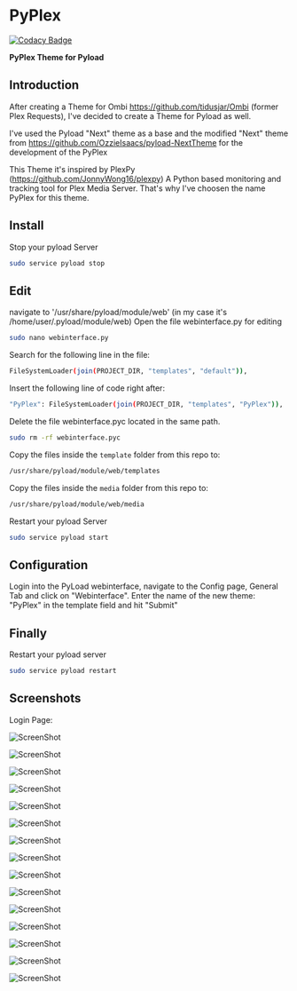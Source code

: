PyPlex
=========

[![Codacy Badge](https://api.codacy.com/project/badge/Grade/b33743975ac9430aae4da10aa107c8a7)](https://www.codacy.com/app/xunil75/PyPlex?utm_source=github.com&utm_medium=referral&utm_content=xunil75/PyPlex&utm_campaign=badger)

**PyPlex Theme for Pyload**

Introduction
----
After creating a Theme for Ombi https://github.com/tidusjar/Ombi (former Plex Requests), I've decided to create a Theme for Pyload as well. 

I've used the Pyload "Next" theme as a base and the modified "Next" theme from https://github.com/OzzieIsaacs/pyload-NextTheme for the development of the PyPlex

This Theme it's inspired by PlexPy (https://github.com/JonnyWong16/plexpy) A Python based monitoring and tracking tool for Plex Media Server. That's why I've choosen the name PyPlex for this theme.

Install
----
Stop your pyload Server

```sh
sudo service pyload stop
```

Edit
----
navigate to '/usr/share/pyload/module/web' (in my case it's /home/user/.pyload/module/web)
Open the file webinterface.py for editing

```sh
sudo nano webinterface.py
```

Search for the following line in the file:

```sh
FileSystemLoader(join(PROJECT_DIR, "templates", "default")),
```

Insert the following line of code right after:

```sh
"PyPlex": FileSystemLoader(join(PROJECT_DIR, "templates", "PyPlex")),
```

Delete the file webinterface.pyc located in the same path.

```sh
sudo rm -rf webinterface.pyc
```
 
Copy the files inside the `template` folder from this repo to:

```sh
/usr/share/pyload/module/web/templates
```

Copy the files inside the `media` folder from this repo to:

```sh
/usr/share/pyload/module/web/media
```

Restart your pyload Server

```sh
sudo service pyload start
```

Configuration
----
Login into the PyLoad webinterface, navigate to the Config page, General Tab and click on "Webinterface". Enter the name of the new theme: "PyPlex" in the template field and hit "Submit"

Finally
----
Restart your pyload server

```sh
sudo service pyload restart
```

Screenshots
----
Login Page:

![ScreenShot](https://github.com/xunil75/PyPlex/blob/master/Screenshots/Login.jpg)

![ScreenShot](https://github.com/xunil75/PyPlex/blob/master/Screenshots/Screen%20Shot%202017-10-20%20at%2017.38.03.png)

![ScreenShot](https://github.com/xunil75/PyPlex/blob/master/Screenshots/Screen%20Shot%202017-10-20%20at%2017.38.27.png)

![ScreenShot](https://github.com/xunil75/PyPlex/blob/master/Screenshots/Screen%20Shot%202017-10-20%20at%2017.38.37.png)

![ScreenShot](https://github.com/xunil75/PyPlex/blob/master/Screenshots/Screen%20Shot%202017-10-20%20at%2017.38.44.png)

![ScreenShot](https://github.com/xunil75/PyPlex/blob/master/Screenshots/Screen%20Shot%202017-10-20%20at%2017.38.53.png)

![ScreenShot](https://github.com/xunil75/PyPlex/blob/master/Screenshots/Screen%20Shot%202017-10-20%20at%2017.39.02.png)

![ScreenShot](https://github.com/xunil75/PyPlex/blob/master/Screenshots/Screen%20Shot%202017-10-20%20at%2017.39.08.png)

![ScreenShot](https://github.com/xunil75/PyPlex/blob/master/Screenshots/Screen%20Shot%202017-10-20%20at%2017.39.15.png)

![ScreenShot](https://github.com/xunil75/PyPlex/blob/master/Screenshots/Screen%20Shot%202017-10-20%20at%2017.39.22.png)

![ScreenShot](https://github.com/xunil75/PyPlex/blob/master/Screenshots/Screen%20Shot%202017-10-20%20at%2017.39.32.png)

![ScreenShot](https://github.com/xunil75/PyPlex/blob/master/Screenshots/Screen%20Shot%202017-10-20%20at%2017.39.51.png)

![ScreenShot](https://github.com/xunil75/PyPlex/blob/master/Screenshots/Screen%20Shot%202017-10-20%20at%2017.40.04.png)

![ScreenShot](https://github.com/xunil75/PyPlex/blob/master/Screenshots/Screen%20Shot%202017-10-20%20at%2017.40.38.png)

![ScreenShot](https://github.com/xunil75/PyPlex/blob/master/Screenshots/Screen%20Shot%202017-10-20%20at%2017.41.13.png)


